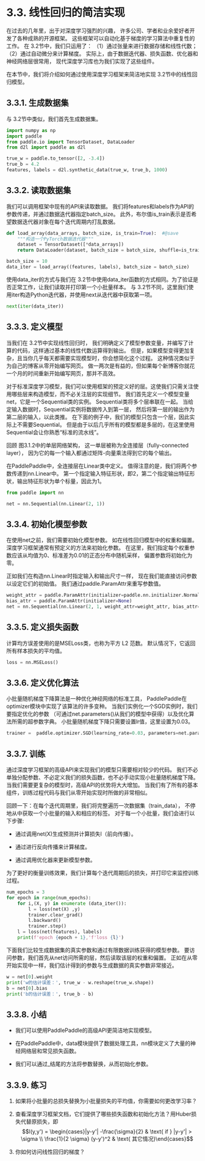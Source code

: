 # 3.3. 线性回归的简洁实现

在过去的几年里，出于对深度学习强烈的兴趣， 许多公司、学者和业余爱好者开发了各种成熟的开源框架。 这些框架可以自动化基于梯度的学习算法中重复性的工作。 在 3.2节中，我们只运用了： （1）通过张量来进行数据存储和线性代数； （2）通过自动微分来计算梯度。 实际上，由于数据迭代器、损失函数、优化器和神经网络层很常用， 现代深度学习库也为我们实现了这些组件。

在本节中，我们将介绍如何通过使用深度学习框架来简洁地实现 3.2节中的线性回归模型。

## 3.3.1. 生成数据集
与 3.2节中类似，我们首先生成数据集。


```python
import numpy as np
import paddle
from paddle.io import TensorDataset, DataLoader
from d2l import paddle as d2l

true_w = paddle.to_tensor([2, -3.4])
true_b = 4.2
features, labels = d2l.synthetic_data(true_w, true_b, 1000)
```

## 3.3.2. 读取数据集
我们可以调用框架中现有的API来读取数据。 我们将features和labels作为API的参数传递，并通过数据迭代器指定batch_size。 此外，布尔值is_train表示是否希望数据迭代器对象在每个迭代周期内打乱数据。


```python
def load_array(data_arrays, batch_size, is_train=True):  #@save
    """构造一个PyTorch数据迭代器"""
    dataset = TensorDataset([*data_arrays])
    return DataLoader(dataset, batch_size = batch_size, shuffle=is_train)

batch_size = 10
data_iter = load_array((features, labels), batch_size = batch_size)
```

使用data_iter的方式与我们在 3.2节中使用data_iter函数的方式相同。为了验证是否正常工作，让我们读取并打印第一个小批量样本。 与 3.2节不同，这里我们使用iter构造Python迭代器，并使用next从迭代器中获取第一项。


```python
next(iter(data_iter))
```

## 3.3.3. 定义模型
当我们在 3.2节中实现线性回归时， 我们明确定义了模型参数变量，并编写了计算的代码，这样通过基本的线性代数运算得到输出。 但是，如果模型变得更加复杂，且当你几乎每天都需要实现模型时，你会想简化这个过程。 这种情况类似于为自己的博客从零开始编写网页。 做一两次是有益的，但如果每个新博客你就花一个月的时间重新开始编写网页，那并不高效。

对于标准深度学习模型，我们可以使用框架的预定义好的层。这使我们只需关注使用哪些层来构造模型，而不必关注层的实现细节。 我们首先定义一个模型变量net，它是一个Sequential类的实例。 Sequential类将多个层串联在一起。 当给定输入数据时，Sequential实例将数据传入到第一层， 然后将第一层的输出作为第二层的输入，以此类推。 在下面的例子中，我们的模型只包含一个层，因此实际上不需要Sequential。 但是由于以后几乎所有的模型都是多层的，在这里使用Sequential会让你熟悉“标准的流水线”。

回顾 图3.1.2中的单层网络架构， 这一单层被称为全连接层（fully-connected layer）， 因为它的每一个输入都通过矩阵-向量乘法得到它的每个输出。

在PaddlePaddle中，全连接层在Linear类中定义。 值得注意的是，我们将两个参数传递到nn.Linear中。 第一个指定输入特征形状，即2，第二个指定输出特征形状，输出特征形状为单个标量，因此为1。


```python
from paddle import nn

net = nn.Sequential(nn.Linear(2, 1))
```

## 3.3.4. 初始化模型参数
在使用net之前，我们需要初始化模型参数。 如在线性回归模型中的权重和偏置。 深度学习框架通常有预定义的方法来初始化参数。 在这里，我们指定每个权重参数应该从均值为0、标准差为0.01的正态分布中随机采样， 偏置参数将初始化为零。

正如我们在构造nn.Linear时指定输入和输出尺寸一样， 现在我们能直接访问参数以设定它们的初始值。 我们通过paddle.ParamAttr来重写参数值。


```python
weight_attr = paddle.ParamAttr(initializer=paddle.nn.initializer.Normal(0, 0.01))
bias_attr = paddle.ParamAttr(initializer=None)
net = nn.Sequential(nn.Linear(2, 1, weight_attr=weight_attr, bias_attr=bias_attr))
```

## 3.3.5. 定义损失函数

计算均方误差使用的是MSELoss类，也称为平方 L2 范数。 默认情况下，它返回所有样本损失的平均值。


```python
loss = nn.MSELoss()
```

## 3.3.6. 定义优化算法

小批量随机梯度下降算法是一种优化神经网络的标准工具， PaddlePaddle在optimizer模块中实现了该算法的许多变种。 当我们实例化一个SGD实例时，我们要指定优化的参数 （可通过net.parameters()从我们的模型中获得）以及优化算法所需的超参数字典。 小批量随机梯度下降只需要设置lr值，这里设置为0.03。


```python
trainer =  paddle.optimizer.SGD(learning_rate=0.03, parameters=net.parameters())
```

## 3.3.7. 训练
通过深度学习框架的高级API来实现我们的模型只需要相对较少的代码。 我们不必单独分配参数、不必定义我们的损失函数，也不必手动实现小批量随机梯度下降。 当我们需要更复杂的模型时，高级API的优势将大大增加。 当我们有了所有的基本组件，训练过程代码与我们从零开始实现时所做的非常相似。

回顾一下：在每个迭代周期里，我们将完整遍历一次数据集（train_data）， 不停地从中获取一个小批量的输入和相应的标签。 对于每一个小批量，我们会进行以下步骤:

* 通过调用net(X)生成预测并计算损失l（前向传播）。

* 通过进行反向传播来计算梯度。

* 通过调用优化器来更新模型参数。

为了更好的衡量训练效果，我们计算每个迭代周期后的损失，并打印它来监控训练过程。


```python
num_epochs = 3
for epoch in range(num_epochs):
    for i,(X, y) in enumerate (data_iter()):
        l = loss(net(X) ,y)
        trainer.clear_grad()
        l.backward()
        trainer.step()
    l = loss(net(features), labels)
    print(f'epoch {epoch + 1},'f'loss {l}')
```

下面我们比较生成数据集的真实参数和通过有限数据训练获得的模型参数。 要访问参数，我们首先从net访问所需的层，然后读取该层的权重和偏置。 正如在从零开始实现中一样，我们估计得到的参数与生成数据的真实参数非常接近。


```python
w = net[0].weight
print('w的估计误差：', true_w - w.reshape(true_w.shape))
b = net[0].bias
print('b的估计误差：', true_b - b)
```

## 3.3.8. 小结

* 我们可以使用PaddlePaddle的高级API更简洁地实现模型。

* 在PaddlePaddle中，data模块提供了数据处理工具，nn模块定义了大量的神经网络层和常见损失函数。

* 我们可以通过_结尾的方法将参数替换，从而初始化参数。

## 3.3.9. 练习
1. 如果将小批量的总损失替换为小批量损失的平均值，你需要如何更改学习率？

1. 查看深度学习框架文档，它们提供了哪些损失函数和初始化方法？用Huber损失代替原损失，即
$$l(y,y') = \begin{cases}|y-y'| -\frac{\sigma}{2} & \text{ if } |y-y'| > \sigma \\ \frac{1}{2 \sigma} (y-y')^2 & \text{ 其它情况}\end{cases}$$

1. 你如何访问线性回归的梯度？
